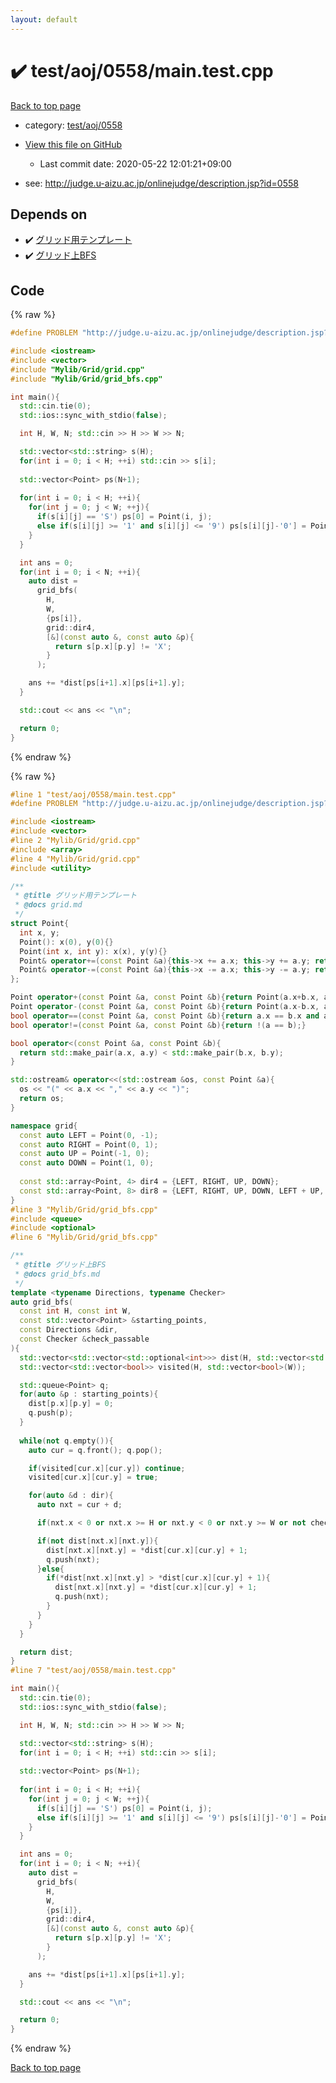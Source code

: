 ```yaml
---
layout: default
---
```


<!-- mathjax config similar to math.stackexchange -->
<script type="text/javascript" async
  src="https://cdnjs.cloudflare.com/ajax/libs/mathjax/2.7.5/MathJax.js?config=TeX-MML-AM_CHTML">
</script>
<script type="text/x-mathjax-config">
  MathJax.Hub.Config({
    TeX: { equationNumbers: { autoNumber: "AMS" }},
    tex2jax: {
      inlineMath: [ ['$','$'] ],
      processEscapes: true
    },
    "HTML-CSS": { matchFontHeight: false },
    displayAlign: "left",
    displayIndent: "2em"
  });
</script>

<script type="text/javascript" src="https://cdnjs.cloudflare.com/ajax/libs/jquery/3.4.1/jquery.min.js"></script>
<script src="https://cdn.jsdelivr.net/npm/jquery-balloon-js@1.1.2/jquery.balloon.min.js" integrity="sha256-ZEYs9VrgAeNuPvs15E39OsyOJaIkXEEt10fzxJ20+2I=" crossorigin="anonymous"></script>
<script type="text/javascript" src="../../../../assets/js/copy-button.js"></script>
<link rel="stylesheet" href="../../../../assets/css/copy-button.css" />


# :heavy_check_mark: test/aoj/0558/main.test.cpp

<a href="../../../../index.html">Back to top page</a>

* category: <a href="../../../../index.html#cfdc241edb33a016c1ab681da8d9e179">test/aoj/0558</a>
* <a href="{{ site.github.repository_url }}/blob/master/test/aoj/0558/main.test.cpp">View this file on GitHub</a>
    - Last commit date: 2020-05-22 12:01:21+09:00


* see: <a href="http://judge.u-aizu.ac.jp/onlinejudge/description.jsp?id=0558">http://judge.u-aizu.ac.jp/onlinejudge/description.jsp?id=0558</a>


## Depends on

* :heavy_check_mark: <a href="../../../../library/Mylib/Grid/grid.cpp.html">グリッド用テンプレート</a>
* :heavy_check_mark: <a href="../../../../library/Mylib/Grid/grid_bfs.cpp.html">グリッド上BFS</a>


## Code

<a id="unbundled"></a>
{% raw %}
```cpp
#define PROBLEM "http://judge.u-aizu.ac.jp/onlinejudge/description.jsp?id=0558"

#include <iostream>
#include <vector>
#include "Mylib/Grid/grid.cpp"
#include "Mylib/Grid/grid_bfs.cpp"

int main(){
  std::cin.tie(0);
  std::ios::sync_with_stdio(false);

  int H, W, N; std::cin >> H >> W >> N;

  std::vector<std::string> s(H);
  for(int i = 0; i < H; ++i) std::cin >> s[i];
  
  std::vector<Point> ps(N+1);
  
  for(int i = 0; i < H; ++i){
    for(int j = 0; j < W; ++j){
      if(s[i][j] == 'S') ps[0] = Point(i, j);
      else if(s[i][j] >= '1' and s[i][j] <= '9') ps[s[i][j]-'0'] = Point(i, j);
    }
  }

  int ans = 0;
  for(int i = 0; i < N; ++i){
    auto dist =
      grid_bfs(
        H,
        W,
        {ps[i]},
        grid::dir4,
        [&](const auto &, const auto &p){
          return s[p.x][p.y] != 'X';
        }
      );

    ans += *dist[ps[i+1].x][ps[i+1].y];
  }

  std::cout << ans << "\n";

  return 0;
}

```
{% endraw %}

<a id="bundled"></a>
{% raw %}
```cpp
#line 1 "test/aoj/0558/main.test.cpp"
#define PROBLEM "http://judge.u-aizu.ac.jp/onlinejudge/description.jsp?id=0558"

#include <iostream>
#include <vector>
#line 2 "Mylib/Grid/grid.cpp"
#include <array>
#line 4 "Mylib/Grid/grid.cpp"
#include <utility>

/**
 * @title グリッド用テンプレート
 * @docs grid.md
 */
struct Point{
  int x, y;
  Point(): x(0), y(0){}
  Point(int x, int y): x(x), y(y){}
  Point& operator+=(const Point &a){this->x += a.x; this->y += a.y; return *this;}
  Point& operator-=(const Point &a){this->x -= a.x; this->y -= a.y; return *this;}
};

Point operator+(const Point &a, const Point &b){return Point(a.x+b.x, a.y+b.y);}
Point operator-(const Point &a, const Point &b){return Point(a.x-b.x, a.y-b.y);}
bool operator==(const Point &a, const Point &b){return a.x == b.x and a.y == b.y;}
bool operator!=(const Point &a, const Point &b){return !(a == b);}

bool operator<(const Point &a, const Point &b){
  return std::make_pair(a.x, a.y) < std::make_pair(b.x, b.y);
}

std::ostream& operator<<(std::ostream &os, const Point &a){
  os << "(" << a.x << "," << a.y << ")";
  return os;
}

namespace grid{
  const auto LEFT = Point(0, -1);
  const auto RIGHT = Point(0, 1);
  const auto UP = Point(-1, 0);
  const auto DOWN = Point(1, 0);
  
  const std::array<Point, 4> dir4 = {LEFT, RIGHT, UP, DOWN};
  const std::array<Point, 8> dir8 = {LEFT, RIGHT, UP, DOWN, LEFT + UP, LEFT + DOWN, RIGHT + UP, RIGHT + DOWN};
}
#line 3 "Mylib/Grid/grid_bfs.cpp"
#include <queue>
#include <optional>
#line 6 "Mylib/Grid/grid_bfs.cpp"

/**
 * @title グリッド上BFS
 * @docs grid_bfs.md
 */
template <typename Directions, typename Checker>
auto grid_bfs(
  const int H, const int W,
  const std::vector<Point> &starting_points,
  const Directions &dir,
  const Checker &check_passable
){
  std::vector<std::vector<std::optional<int>>> dist(H, std::vector<std::optional<int>>(W));
  std::vector<std::vector<bool>> visited(H, std::vector<bool>(W));

  std::queue<Point> q;
  for(auto &p : starting_points){
    dist[p.x][p.y] = 0;
    q.push(p);
  }
  
  while(not q.empty()){
    auto cur = q.front(); q.pop();

    if(visited[cur.x][cur.y]) continue;
    visited[cur.x][cur.y] = true;

    for(auto &d : dir){
      auto nxt = cur + d;

      if(nxt.x < 0 or nxt.x >= H or nxt.y < 0 or nxt.y >= W or not check_passable(cur, nxt)) continue;

      if(not dist[nxt.x][nxt.y]){
        dist[nxt.x][nxt.y] = *dist[cur.x][cur.y] + 1;
        q.push(nxt);
      }else{
        if(*dist[nxt.x][nxt.y] > *dist[cur.x][cur.y] + 1){
          dist[nxt.x][nxt.y] = *dist[cur.x][cur.y] + 1;
          q.push(nxt);
        }
      }
    }
  }

  return dist;
}
#line 7 "test/aoj/0558/main.test.cpp"

int main(){
  std::cin.tie(0);
  std::ios::sync_with_stdio(false);

  int H, W, N; std::cin >> H >> W >> N;

  std::vector<std::string> s(H);
  for(int i = 0; i < H; ++i) std::cin >> s[i];
  
  std::vector<Point> ps(N+1);
  
  for(int i = 0; i < H; ++i){
    for(int j = 0; j < W; ++j){
      if(s[i][j] == 'S') ps[0] = Point(i, j);
      else if(s[i][j] >= '1' and s[i][j] <= '9') ps[s[i][j]-'0'] = Point(i, j);
    }
  }

  int ans = 0;
  for(int i = 0; i < N; ++i){
    auto dist =
      grid_bfs(
        H,
        W,
        {ps[i]},
        grid::dir4,
        [&](const auto &, const auto &p){
          return s[p.x][p.y] != 'X';
        }
      );

    ans += *dist[ps[i+1].x][ps[i+1].y];
  }

  std::cout << ans << "\n";

  return 0;
}

```
{% endraw %}

<a href="../../../../index.html">Back to top page</a>

